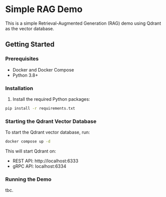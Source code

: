 # Simple RAG Demo

This is a simple Retrieval-Augmented Generation (RAG) demo using Qdrant as the vector database.

## Getting Started

### Prerequisites

- Docker and Docker Compose
- Python 3.8+

### Installation

1. Install the required Python packages:

```bash
pip install -r requirements.txt
```

### Starting the Qdrant Vector Database

To start the Qdrant vector database, run:

```bash
docker compose up -d
```

This will start Qdrant on:
- REST API: http://localhost:6333
- gRPC API: localhost:6334

### Running the Demo
 
tbc.
